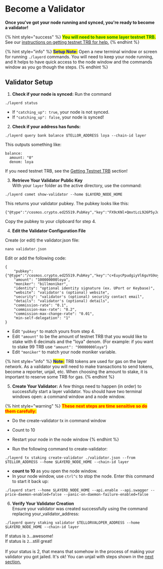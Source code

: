 # Become a Validator

**Once you've got your node running and synced, you're ready to become a validator!**

{% hint style="success" %}
<mark style="color:green;">**You will need to have some layer testnet TRB.**</mark>  \
See our [instructions on getting testnet TRB for help.](getting-testnet-trb.md)
{% endhint %}

{% hint style="info" %}
<mark style="color:blue;">**Setup Note:**</mark> Open a new terminal window or screen for running `./layerd` commands. You will need to keep your node running, and It helps to have quick access to the node window and the commands window as you go though the steps.
{% endhint %}

## Validator Setup

1. **Check if your node is synced:** Run the command

```
./layerd status
```

* If `"catching_up": true`, your node is not synced.&#x20;
* If `"catching_up": false`, your node is synced!

2. **Check if your address has funds:**

```
./layerd query bank balance $TELLOR_ADDRESS loya --chain-id layer
```

This outputs something like:

```
balance:
  amount: "0"
  denom: loya
```

If you need testnet TRB, see the [Getting Testnet TRB](getting-testnet-trb.md) section!

3. **Retrieve Your Validator Public Key**\
   With your `layer` folder as the active directory, use the command:

```
./layerd comet show-validator --home $LAYERD_NODE_HOME
```

This returns your validator pubkey.  The pubkey looks like this:

```
{"@type":"/cosmos.crypto.ed25519.PubKey","key":"FX9cKNl+QmxtLcL926P5yJqZw7YyuSX3HQAZboz3TjM="}
```

Copy the pubkey to your clipboard for step 4.

4. **Edit the Validator Configuration File**&#x20;

Create (or edit) the validator.json file:

```
nano validator.json
```

Edit or add the following code:

```
{
    "pubkey": {"@type":"/cosmos.crypto.ed25519.PubKey","key":"c+EuycPpudgiyVl6guYG9oyPSImHHJz1z0Pg4ODKveo="},
    "amount": "100000000loya",
    "moniker": "billmoniker",
    "identity": "optional identity signature (ex. UPort or Keybase)",
    "website": "validator's (optional) website",
    "security": "validator's (optional) security contact email",
    "details": "validator's (optional) details",
    "commission-rate": "0.1",
    "commission-max-rate": "0.2",
    "commission-max-change-rate": "0.01",
    "min-self-delegation": "1"
}
```

* Edit `"pubkey"` to match yours from step 4.
* Edit `"amount"` to be the amount of testnet TRB that you would like to stake with 6 decimals and the "loya" denom. (For example: if you want to stake 99 TRB use `"amount": "99000000loya"`)
* Edit `"moniker"` to match your node moniker variable.

{% hint style="info" %}
<mark style="color:blue;">**Note:**</mark> TRB tokens are used for gas on the layer network. As a validator you will need to make transactions to send tokens, become a reporter, unjail, etc. When choosing the amount to stake, it is important to reserve some TRB for gas.
{% endhint %}

5. **Create Your Validator:** A few things need to happen (in order) to successfully start a layer validator. You should have two terminal windows open: a command window and a node window.

{% hint style="warning" %}
<mark style="color:red;">**These next steps are time sensitive so do them carefully:**</mark>&#x20;

* Do the create-validator tx in command window
* Count to 10&#x20;
* Restart your node in the node window
{% endhint %}

* Run the following command to create-validator:

```
./layerd tx staking create-validator ./validator.json --from $TELLOR_ADDRESS --home $LAYERD_NODE_HOME --chain-id layer
```

* **count to 10** as you open the node window.
* In your node window, use `ctrl^c` to stop the node. Enter this command to start it back up:

```
./layerd start --home $LAYERD_NODE_HOME --api.enable --api.swagger --price-daemon-enabled=false --panic-on-daemon-failure-enabled=false
```

6. **Verify Your Validator Creation**\
   Ensure your validator was created successfully using the command replacing your\_validator\_address:

```
./layerd query staking validator $TELLORVALOPER_ADDRESS --home $LAYERD_NODE_HOME --chain-id layer
```

If status is `3`...awesome! \
If status is `2`...still great!\
\
If your status is 2, that means that somehow in the process of making your validator you got jailed. It's ok! You can unjail with steps shown in the [next section.](create-a-reporter.md)
